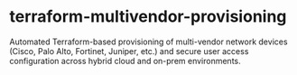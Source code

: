 # terraform-multivendor-provisioning
Automated Terraform-based provisioning of multi-vendor network devices (Cisco, Palo Alto, Fortinet, Juniper, etc.) and secure user access configuration across hybrid cloud and on-prem environments.
